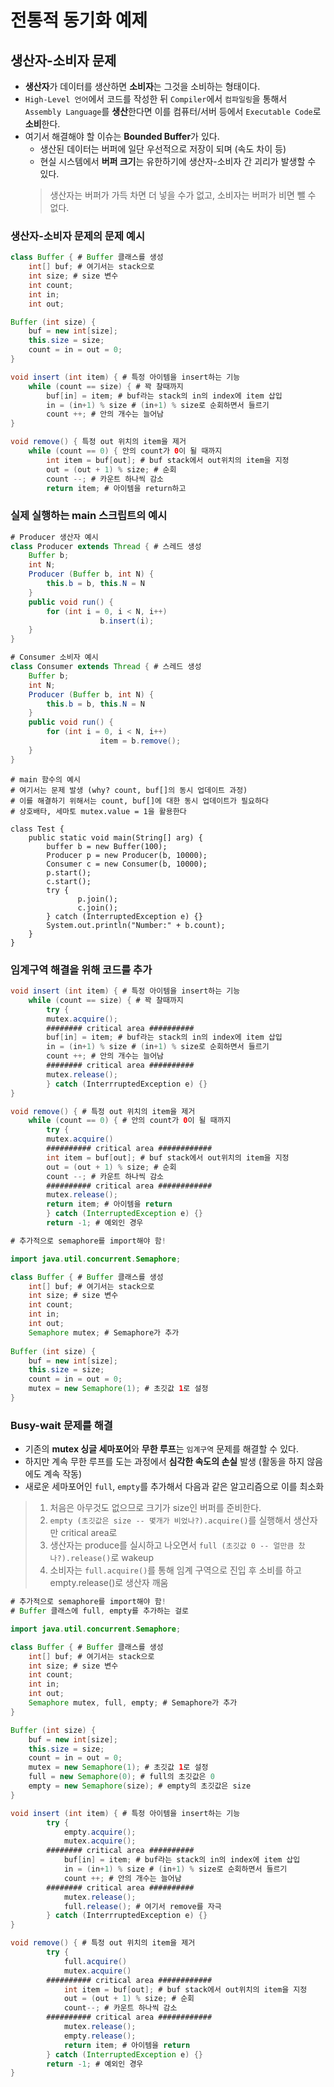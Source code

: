 # 전통적 동기화 예제

## 생산자-소비자 문제
* **생산자**가 데이터를 생산하면 **소비자**는 그것을 소비하는 형태이다.
* `High-Level 언어`에서 코드를 작성한 뒤 `Compiler`에서 `컴파일링`을 통해서    
  `Assembly Language`를 **생산**한다면 이를 컴퓨터/서버 등에서 `Executable Code`로 **소비**한다.    
* 여기서 해결해야 할 이슈는 **Bounded Buffer**가 있다.
    * 생산된 데이터는 버퍼에 일단 우선적으로 저장이 되며 (속도 차이 등)
    * 현실 시스템에서 **버퍼 크기**는 유한하기에 생산자-소비자 간 괴리가 발생할 수 있다.
    > 생산자는 버퍼가 가득 차면 더 넣을 수가 없고, 소비자는 버퍼가 비면 뺄 수 없다.

### 생산자-소비자 문제의 문제 예시
```java
class Buffer { # Buffer 클래스를 생성
    int[] buf; # 여기서는 stack으로
    int size; # size 변수
    int count;
    int in;
    int out;

Buffer (int size) {
    buf = new int[size];
    this.size = size;
    count = in = out = 0;
}

void insert (int item) { # 특정 아이템을 insert하는 기능
    while (count == size) { # 꽉 찰때까지
        buf[in] = item; # buf라는 stack의 in의 index에 item 삽입
        in = (in+1) % size # (in+1) % size로 순회하면서 들르기
        count ++; # 안의 개수는 늘어남
}

void remove() { 특정 out 위치의 item을 제거
    while (count == 0) { 안의 count가 0이 될 때까지
        int item = buf[out]; # buf stack에서 out위치의 item을 지정
        out = (out + 1) % size; # 순회
        count --; # 카운트 하나씩 감소
        return item; # 아이템을 return하고
```
### 실제 실행하는 main 스크립트의 예시
```java
# Producer 생산자 예시
class Producer extends Thread { # 스레드 생성
    Buffer b;
    int N;
    Producer (Buffer b, int N) {
        this.b = b, this.N = N
    }
    public void run() {
        for (int i = 0, i < N, i++)
                    b.insert(i);
    }
}
```
```java
# Consumer 소비자 예시
class Consumer extends Thread { # 스레드 생성
    Buffer b;
    int N;
    Producer (Buffer b, int N) {
        this.b = b, this.N = N
    }
    public void run() {
        for (int i = 0, i < N, i++)
                    item = b.remove();
    }
}
```
```
# main 함수의 예시
# 여기서는 문제 발생 (why? count, buf[]의 동시 업데이트 과정)
# 이를 해결하기 위해서는 count, buf[]에 대한 동시 업데이트가 필요하다
# 상호배타, 세마토 mutex.value = 1을 활용한다

class Test {
    public static void main(String[] arg) {
        buffer b = new Buffer(100);
        Producer p = new Producer(b, 10000);
        Consumer c = new Consumer(b, 10000);
        p.start();
        c.start();
        try {
               p.join();
               c.join();
        } catch (InterruptedException e) {}
        System.out.println("Number:" + b.count);
    }
}
```
### 임계구역 해결을 위해 코드를 추가
```java
void insert (int item) { # 특정 아이템을 insert하는 기능
    while (count == size) { # 꽉 찰때까지
        try {
        mutex.acquire();
        ######## critical area ##########
        buf[in] = item; # buf라는 stack의 in의 index에 item 삽입
        in = (in+1) % size # (in+1) % size로 순회하면서 들르기
        count ++; # 안의 개수는 늘어남
        ######## critical area ##########
        mutex.release();
        } catch (InterrruptedException e) {}
}

void remove() { # 특정 out 위치의 item을 제거
    while (count == 0) { # 안의 count가 0이 될 때까지
        try {
        mutex.acquire()
        ########## critical area ############
        int item = buf[out]; # buf stack에서 out위치의 item을 지정
        out = (out + 1) % size; # 순회
        count --; # 카운트 하나씩 감소
        ########## critical area ############
        mutex.release();
        return item; # 아이템을 return
        } catch (InterruptedException e) {}
        return -1; # 예외인 경우
```
```java
# 추가적으로 semaphore를 import해야 함!

import java.util.concurrent.Semaphore;

class Buffer { # Buffer 클래스를 생성
    int[] buf; # 여기서는 stack으로
    int size; # size 변수
    int count;
    int in;
    int out;
    Semaphore mutex; # Semaphore가 추가
    
Buffer (int size) {
    buf = new int[size];
    this.size = size;
    count = in = out = 0;
    mutex = new Semaphore(1); # 초깃값 1로 설정
}
```
### Busy-wait 문제를 해결
* 기존의 **mutex 싱글 세마포어**와 **무한 루프**는 `임계구역` 문제를 해결할 수 있다.
* 하지만 계속 무한 루프를 도는 과정에서 **심각한 속도의 손실** 발생 (활동을 하지 않음에도 계속 작동)
* 새로운 세마포어인 `full`, `empty`를 추가해서 다음과 같은 알고리즘으로 이를 최소화
> 1) 처음은 아무것도 없으므로 크기가 size인 버퍼를 준비한다.
> 2) `empty (초깃값은 size -- 몇개가 비었나?).acquire()`를 실행해서 생산자만 critical area로
> 3) 생산자는 produce를 실시하고 나오면서 `full (초깃값 0 -- 얼만큼 찼나?).release()`로 wakeup
> 4) 소비자는 `full.acquire()`를 통해 임계 구역으로 진입 후 소비를 하고 empty.release()로 생산자 깨움
```java
# 추가적으로 semaphore를 import해야 함!
# Buffer 클래스에 full, empty를 추가하는 걸로

import java.util.concurrent.Semaphore;

class Buffer { # Buffer 클래스를 생성
    int[] buf; # 여기서는 stack으로
    int size; # size 변수
    int count;
    int in;
    int out;
    Semaphore mutex, full, empty; # Semaphore가 추가
}

Buffer (int size) {
    buf = new int[size];
    this.size = size;
    count = in = out = 0;
    mutex = new Semaphore(1); # 초깃값 1로 설정
    full = new Semaphore(0); # full의 초깃값은 0
    empty = new Semaphore(size); # empty의 초깃값은 size
}
```
```java
void insert (int item) { # 특정 아이템을 insert하는 기능
        try {
            empty.acquire();
            mutex.acquire();
        ######## critical area ##########
            buf[in] = item; # buf라는 stack의 in의 index에 item 삽입
            in = (in+1) % size # (in+1) % size로 순회하면서 들르기
            count ++; # 안의 개수는 늘어남
        ######## critical area ##########
            mutex.release();
            full.release(); # 여기서 remove를 자극
        } catch (InterrruptedException e) {}
}

void remove() { # 특정 out 위치의 item을 제거
        try {
            full.acquire()
            mutex.acquire()
        ########## critical area ############
            int item = buf[out]; # buf stack에서 out위치의 item을 지정
            out = (out + 1) % size; # 순회
            count--; # 카운트 하나씩 감소
        ########## critical area ############
            mutex.release();
            empty.release();
            return item; # 아이템을 return
        } catch (InterruptedException e) {}
        return -1; # 예외인 경우
}
```


